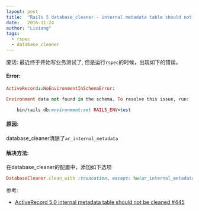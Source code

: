 ```yaml
---
layout: post
title:  "Rails 5 database_cleaner - internal metadata table should not be cleaned"
date:   2016-11-24
author: "Lixiang"
tags:
  - rspec
  - database_cleaner
---
```


废话: 最近终于开始写业务测试了, 但是运行`rspec`的时候，出现如下的错误。

#### Error:
```ruby
ActiveRecord::NoEnvironmentInSchemaError:

Environment data not found in the schema. To resolve this issue, run:

	bin/rails db:environment:set RAILS_ENV=test
```


#### 原因:
database_cleaner清除了`ar_internal_metadata`


#### 解决方法:
在database_cleaner的配置中，添加如下选项

```ruby
DatabaseCleaner.clean_with :truncation, except: %w(ar_internal_metadata)
```

参考:
 - [ActiveRecord 5.0 internal metadata table should not be cleaned #445](https://github.com/DatabaseCleaner/database_cleaner/issues/445)
